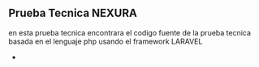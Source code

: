 ## Prueba Tecnica NEXURA

en esta prueba tecnica encontrara el codigo fuente de la prueba tecnica basada en el lenguaje php usando el framework LARAVEL

-
